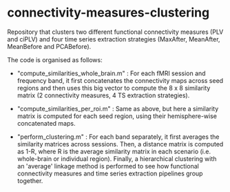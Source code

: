 # connectivity-measures-clustering

Repository that clusters two different functional connectivity measures (PLV and ciPLV) and four time series extraction strategies (MaxAfter, MeanAfter, MeanBefore and PCABefore).

The code is organised as follows:

- "compute_similarities_whole_brain.m" : For each fMRI session and frequency band, it first concatenates the connectivity maps across seed regions 
and then uses this big vector to compute the 8 x 8 similarity matrix  (2 connectivity measures, 4 TS extraction strategies).

- "compute_similarities_per_roi.m" : Same as above, but here a similarity matrix is computed for each seed region, using their hemisphere-wise concatenated maps.

- "perform_clustering.m" : For each band separately, it first averages the similarity matrices across sessions. Then, a distance matrix is computed as 1-R, where  R is the average similarity matrix in each scenario (i.e. whole-brain or individual region). Finally, a hierarchical clustering with an 'average' linkage method is performed to see how functional connectivity measures and time series extraction pipelines group together.


